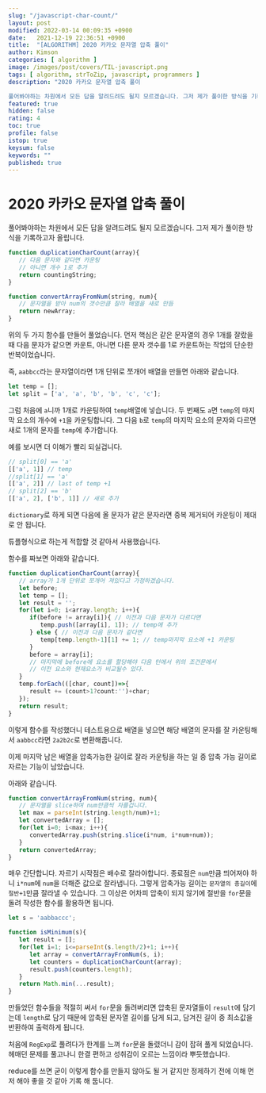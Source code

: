 ```yaml
---
slug: "/javascript-char-count/"
layout: post
modified: 2022-03-14 00:09:35 +0900
date:   2021-12-19 22:36:51 +0900
title:  "[ALGORITHM] 2020 카카오 문자열 압축 풀이"
author: Kimson
categories: [ algorithm ]
image: /images/post/covers/TIL-javascript.png
tags: [ algorithm, strToZip, javascript, programmers ]
description: "2020 카카오 문자열 압축 풀이

풀어봐야하는 차원에서 모든 답을 알려드려도 될지 모르겠습니다. 그저 제가 풀이한 방식을 기록하고자 올립니다."
featured: true
hidden: false
rating: 4
toc: true
profile: false
istop: true
keysum: false
keywords: ""
published: true
---
```


# 2020 카카오 문자열 압축 풀이

풀어봐야하는 차원에서 모든 답을 알려드려도 될지 모르겠습니다. 그저 제가 풀이한 방식을 기록하고자 올립니다.

```javascript
function duplicationCharCount(array){
   // 다음 문자와 같다면 카운팅
   // 아니면 개수 1로 추가
   return countingString;
}

function convertArrayFromNum(string, num){
   // 문자열을 받아 num의 갯수만큼 잘라 배열을 새로 만듬
   return newArray;
}
```

위의 두 가지 함수를 만들어 풀었습니다. 먼저 핵심은 같은 문자열의 경우 1개를 잘랐을 때 다음 문자가 같으면 카운트, 아니면 다른 문자 갯수를 1로 카운트하는 작업의 단순한 반복이었습니다.

즉, `aabbcc`라는 문자열이라면 1개 단위로 쪼개어 배열을 만들면 아래와 같습니다.

```javascript
let temp = [];
let split = ['a', 'a', 'b', 'b', 'c', 'c'];
```

그럼 처음에 `a`니까 1개로 카운팅하여 `temp`배열에 넣습니다. 두 번째도 `a`면 `temp`의 마지막 요소의 개수에 `+1`을 카운팅합니다. 그 다음 `b`로 `temp`의 마지막 요소의 문자와 다르면 새로 1개의 문자를 `temp`에 추가합니다.

예를 보시면 더 이해가 빨리 되실겁니다.

```javascript
// split[0] == 'a'
[['a', 1]] // temp
//split[1] == 'a'
[['a', 2]] // last of temp +1
// split[2] == 'b'
[['a', 2], ['b', 1]] // 새로 추가
```

`dictionary`로 하게 되면 다음에 올 문자가 같은 문자라면 중복 제거되어 카운팅이 제대로 안 됩니다.

튜플형식으로 하는게 적합할 것 같아서 사용했습니다.

함수를 짜보면 아래와 같습니다.

```javascript
function duplicationCharCount(array){
   // array가 1개 단위로 쪼개어 져있다고 가정하겠습니다.
   let before;
   let temp = [];
   let result = '';
   for(let i=0; i<array.length; i++){
      if(before != array[i]){ // 이전과 다음 문자가 다르다면
         temp.push([array[i], 1]); // temp에 추가
      } else { // 이전과 다음 문자가 같다면
         temp[temp.length-1][1] += 1; // temp마지막 요소에 +1 카운팅
      }
      before = array[i];
      // 마지막에 before에 요소를 할당해야 다음 턴에서 위의 조건문에서
      // 이전 요소와 현재요소가 비교될수 있다.
   }
   temp.forEach(([char, count])=>{
      result += (count>1?count:'')+char;
   });
   return result;
}
```

이렇게 함수를 작성했더니 테스트용으로 배열을 넣으면 해당 배열의 문자를 잘 카운팅해서 `aabbcc`라면 `2a2b2c`로 변환해줍니다.

이제 마지막 남은 배열을 압축가능한 길이로 잘라 카운팅을 하는 일 중 압축 가능 길이로 자르는 기능이 남았습니다.

아래와 같습니다.

```javascript
function convertArrayFromNum(string, num){
   // 문자열을 slice하여 num만큼씩 자를겁니다.
   let max = parseInt(string.length/num)+1;
   let convertedArray = [];
   for(let i=0; i<max; i++){
      convertedArray.push(string.slice(i*num, i*num+num));
   }
   return convertedArray;
}
```

매우 간단합니다. 자르기 시작점은 배수로 잘라야합니다. 종료점은 `num`만큼 띄어져야 하니 `i*num`에 `num`을 더해준 값으로 잘라냅니다. 그렇게 압축가능 길이는 `문자열의 총길이`에 `절반+1`만큼 잘라낼 수 있습니다. 그 이상은 어차피 압축이 되지 않기에 절반을 `for`문을 돌려 작성한 함수를 활용하면 됩니다.

```javascript
let s = 'aabbaccc';

function isMinimum(s){
   let result = [];
   for(let i=1; i<=parseInt(s.length/2)+1; i++){
      let array = convertArrayFromNum(s, i);
      let counters = duplicationCharCount(array);
      result.push(counters.length);
   }
   return Math.min(...result);
}
```

만들었던 함수들을 적절히 써서 `for`문을 돌려버리면 압축된 문자열들이 `result`에 담기는데 `length`로 담기 때문에 압축된 문자열 길이를 담게 되고, 담겨진 길이 중 최소값을 반환하여 출력하게 됩니다.

처음에 `RegExp`로 풀려다가 한계를 느껴 `for`문을 돌렸더니 감이 잡혀 풀게 되었습니다. 헤매던 문제를 풀고나니 한결 편하고 성취감이 오르는 느낌이라 뿌듯했습니다.

reduce를 쓰면 굳이 이렇게 함수를 만들지 않아도 될 거 같지만 정제하기 전에 이해 먼저 해야 좋을 것 같아 기록 해 둡니다.